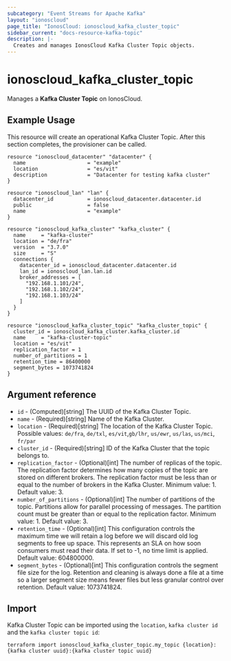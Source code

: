 ```yaml
---
subcategory: "Event Streams for Apache Kafka"
layout: "ionoscloud"
page_title: "IonosCloud: ionoscloud_kafka_cluster_topic"
sidebar_current: "docs-resource-kafka-topic"
description: |-
  Creates and manages IonosCloud Kafka Cluster Topic objects.
---
```


# ionoscloud_kafka_cluster_topic

Manages a **Kafka Cluster Topic** on IonosCloud.

## Example Usage

This resource will create an operational Kafka Cluster Topic. After this section completes, the provisioner can be
called.

```hcl
resource "ionoscloud_datacenter" "datacenter" {
  name                    = "example"
  location                = "es/vit"
  description             = "Datacenter for testing kafka cluster"
}

resource "ionoscloud_lan" "lan" {
  datacenter_id           = ionoscloud_datacenter.datacenter.id
  public                  = false
  name                    = "example"
}

resource "ionoscloud_kafka_cluster" "kafka_cluster" {
  name     = "kafka-cluster"
  location = "de/fra"
  version  = "3.7.0"
  size     = "S"
  connections {
    datacenter_id = ionoscloud_datacenter.datacenter.id
    lan_id = ionoscloud_lan.lan.id
    broker_addresses = [
      "192.168.1.101/24",
      "192.168.1.102/24",
      "192.168.1.103/24"
    ]
  }
}

resource "ionoscloud_kafka_cluster_topic" "kafka_cluster_topic" {
  cluster_id = ionoscloud_kafka_cluster.kafka_cluster.id
  name     = "kafka-cluster-topic"
  location = "es/vit"
  replication_factor = 1
  number_of_partitions = 1
  retention_time = 86400000
  segment_bytes = 1073741824
}
```

## Argument reference

* `id` - (Computed)[string] The UUID of the Kafka Cluster Topic.
* `name` - (Required)[string] Name of the Kafka Cluster.
* `location` - (Required)[string] The location of the Kafka Cluster Topic. Possible values: `de/fra`, `de/txl`,
  `es/vit`,`gb/lhr`, `us/ewr`, `us/las`, `us/mci`, `fr/par`
* `cluster_id` - (Required)[string] ID of the Kafka Cluster that the topic belongs to.
* `replication_factor` - (Optional)[int] The number of replicas of the topic. The replication factor determines how many
  copies of the topic are stored on different brokers. The replication factor must be less than or equal to the number
  of brokers in the Kafka Cluster. Minimum value: 1. Default value: 3.
* `number_of_partitions` - (Optional)[int] The number of partitions of the topic. Partitions allow for parallel
  processing of messages. The partition count must be greater than or equal to the replication factor. Minimum value: 1.
  Default value: 3.
* `retention_time` - (Optional)[int] This configuration controls the maximum time we will retain a log before we will
  discard old log segments to free up space. This represents an SLA on how soon consumers must read their data. If set
  to -1, no time limit is applied. Default value: 604800000.
* `segment_bytes` - (Optional)[int] This configuration controls the segment file size for the log. Retention and
  cleaning is always done a file at a time so a larger segment size means fewer files but less granular control over
  retention. Default value: 1073741824.

## Import

Kafka Cluster Topic can be imported using the `location`, `kafka cluster id` and the `kafka cluster topic id`:

```shell
terraform import ionoscloud_kafka_cluster_topic.my_topic {location}:{kafka cluster uuid}:{kafka cluster topic uuid}
```
